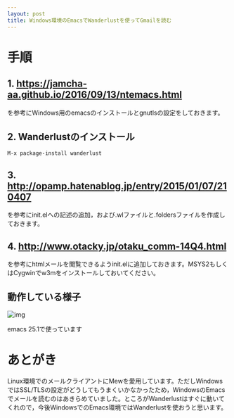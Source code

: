 ```yaml
---
layout: post
title: Windows環境のEmacsでWanderlustを使ってGmailを読む
---
```


# 手順

## 1. [<https://jamcha-aa.github.io/2016/09/13/ntemacs.html>](https://jamcha-aa.github.io/2016/09/13/ntemacs.html)

を参考にWindows用のemacsのインストールとgnutlsの設定をしておきます。

## 2. Wanderlustのインストール

    M-x package-install wanderlust

## 3. [<http://opamp.hatenablog.jp/entry/2015/01/07/210407>](http://opamp.hatenablog.jp/entry/2015/01/07/210407)

を参考にinit.elへの記述の追加，および.wlファイルと.foldersファイルを作成しておきます。

## 4. [<http://www.otacky.jp/otaku_comm-14Q4.html>](http://www.otacky.jp/otaku_comm-14Q4.html)

を参考にhtmlメールを閲覧できるようinit.elに追加しておきます。MSYS2もしくはCygwinでw3mをインストールしておいてください。

## 動作している様子

![img](01.png)

emacs 25.1で使っています

# あとがき

Linux環境でのメールクライアントにMewを愛用しています。ただしWindowsではSSL/TLSの設定がどうしてもうまくいかなかったため，WindowsのEmacsでメールを読むのはあきらめていました。ところがWanderlustはすぐに動いてくれので，今後WindowsでのEmacs環境ではWanderlustを使おうと思います。
